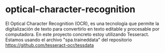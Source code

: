 # optical-character-recognition
El Optical Character Recognition (OCR), es una tecnología que permite la digitalización de texto para convertirlo en texto editable y procesable por computadora. En este proyecto concreto estoy utilizando Tesseract. 
<br>
Estamos usando el archivo "spa.traineddata" del repositorio https://github.com/tesseract-ocr/tessdata
